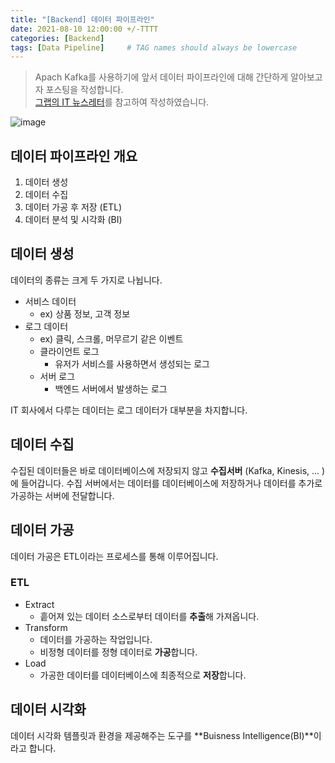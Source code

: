 ```yaml
---
title: "[Backend] 데이터 파이프라인"
date: 2021-08-10 12:00:00 +/-TTTT
categories: [Backend]
tags: [Data Pipeline]     # TAG names should always be lowercase
---
```


> Apach Kafka를 사용하기에 앞서 데이터 파이프라인에 대해 간단하게 알아보고자 포스팅을 작성합니다.  
> [그랩의 IT 뉴스레터](https://maily.so/grabnews)를 참고하여 작성하였습니다.

![image](https://user-images.githubusercontent.com/67721382/128819900-dea3f72b-829e-45cc-9f02-4c895630f287.png)

## 데이터 파이프라인 개요
1. 데이터 생성
2. 데이터 수집
3. 데이터 가공 후 저장 (ETL)
4. 데이터 분석 및 시각화 (BI)

## 데이터 생성
데이터의 종류는 크게 두 가지로 나뉩니다.
- 서비스 데이터
  - ex) 상품 정보, 고객 정보
- 로그 데이터
  - ex) 클릭, 스크롤, 머무르기 같은 이벤트
  - 클라이언트 로그
    - 유저가 서비스를 사용하면서 생성되는 로그
  - 서버 로그
    - 백엔드 서버에서 발생하는 로그

IT 회사에서 다루는 데이터는 로그 데이터가 대부분을 차지합니다.

## 데이터 수집
수집된 데이터들은 바로 데이터베이스에 저장되지 않고 **수집서버** (Kafka, Kinesis, ... )에 들어갑니다. 수집 서버에서는 데이터를 데이터베이스에 저장하거나 데이터를 추가로 가공하는 서버에 전달합니다.

## 데이터 가공
데이터 가공은 ETL이라는 프로세스를 통해 이루어집니다.

### ETL
- Extract
  - 흩어져 있는 데이터 소스로부터 데이터를 **추출**해 가져옵니다.
- Transform
  - 데이터를 가공하는 작업입니다.
  - 비정형 데이터를 정형 데이터로 **가공**합니다.
- Load
  - 가공한 데이터를 데이터베이스에 최종적으로 **저장**합니다.

## 데이터 시각화
데이터 시각화 템플릿과 환경을 제공해주는 도구를 **Buisness Intelligence(BI)**이라고 합니다.  
